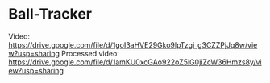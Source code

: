 # Ball-Tracker

Video: https://drive.google.com/file/d/1goI3aHVE29Gko9lpTzgi_g3CZZPjJq8w/view?usp=sharing
Processed video: https://drive.google.com/file/d/1amKU0xcGAo922oZ5iG0jiZcW36Hmzs8y/view?usp=sharing
